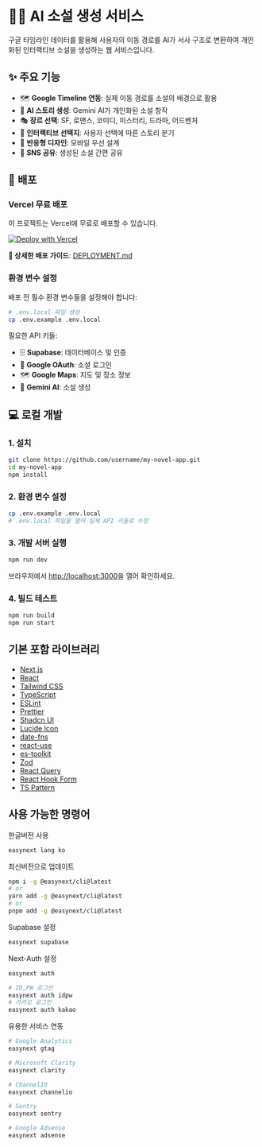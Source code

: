 # 🚗📖 AI 소설 생성 서비스

구글 타임라인 데이터를 활용해 사용자의 이동 경로를 AI가 서사 구조로 변환하여 개인화된 인터랙티브 소설을 생성하는 웹 서비스입니다.

## ✨ 주요 기능

- 🗺️ **Google Timeline 연동**: 실제 이동 경로를 소설의 배경으로 활용
- 🤖 **AI 스토리 생성**: Gemini AI가 개인화된 소설 창작
- 🎭 **장르 선택**: SF, 로맨스, 코미디, 미스터리, 드라마, 어드벤처
- 🔀 **인터랙티브 선택지**: 사용자 선택에 따른 스토리 분기
- 📱 **반응형 디자인**: 모바일 우선 설계
- 🔗 **SNS 공유**: 생성된 소설 간편 공유

## 🚀 배포

### Vercel 무료 배포
이 프로젝트는 Vercel에 무료로 배포할 수 있습니다.

[![Deploy with Vercel](https://vercel.com/button)](https://vercel.com/new/clone?repository-url=https://github.com/username/my-novel-app)

**📖 상세한 배포 가이드**: [DEPLOYMENT.md](./DEPLOYMENT.md)

### 환경 변수 설정
배포 전 필수 환경 변수들을 설정해야 합니다:

```bash
# .env.local 파일 생성
cp .env.example .env.local
```

필요한 API 키들:
- 🗄️ **Supabase**: 데이터베이스 및 인증
- 🔐 **Google OAuth**: 소셜 로그인
- 🗺️ **Google Maps**: 지도 및 장소 정보
- 🤖 **Gemini AI**: 소설 생성

## 💻 로컬 개발

### 1. 설치
```bash
git clone https://github.com/username/my-novel-app.git
cd my-novel-app
npm install
```

### 2. 환경 변수 설정
```bash
cp .env.example .env.local
# .env.local 파일을 열어 실제 API 키들로 수정
```

### 3. 개발 서버 실행
```bash
npm run dev
```

브라우저에서 [http://localhost:3000](http://localhost:3000)을 열어 확인하세요.

### 4. 빌드 테스트
```bash
npm run build
npm run start
```

## 기본 포함 라이브러리

- [Next.js](https://nextjs.org)
- [React](https://react.dev)
- [Tailwind CSS](https://tailwindcss.com)
- [TypeScript](https://www.typescriptlang.org)
- [ESLint](https://eslint.org)
- [Prettier](https://prettier.io)
- [Shadcn UI](https://ui.shadcn.com)
- [Lucide Icon](https://lucide.dev)
- [date-fns](https://date-fns.org)
- [react-use](https://github.com/streamich/react-use)
- [es-toolkit](https://github.com/toss/es-toolkit)
- [Zod](https://zod.dev)
- [React Query](https://tanstack.com/query/latest)
- [React Hook Form](https://react-hook-form.com)
- [TS Pattern](https://github.com/gvergnaud/ts-pattern)

## 사용 가능한 명령어

한글버전 사용

```sh
easynext lang ko
```

최신버전으로 업데이트

```sh
npm i -g @easynext/cli@latest
# or
yarn add -g @easynext/cli@latest
# or
pnpm add -g @easynext/cli@latest
```

Supabase 설정

```sh
easynext supabase
```

Next-Auth 설정

```sh
easynext auth

# ID,PW 로그인
easynext auth idpw
# 카카오 로그인
easynext auth kakao
```

유용한 서비스 연동

```sh
# Google Analytics
easynext gtag

# Microsoft Clarity
easynext clarity

# ChannelIO
easynext channelio

# Sentry
easynext sentry

# Google Adsense
easynext adsense
```

